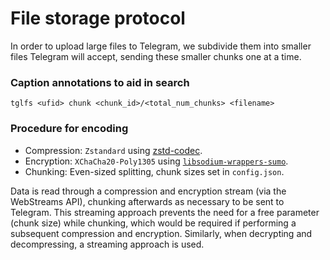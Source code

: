 # File storage protocol

In order to upload large files to Telegram, we subdivide them into smaller files Telegram will accept, sending these smaller chunks one at a time.

### Caption annotations to aid in search

```
tglfs <ufid> chunk <chunk_id>/<total_num_chunks> <filename>
```

### Procedure for encoding
<!-- TODO: Update this. -->
- Compression: `Zstandard` using [zstd-codec](https://www.npmjs.com/package/zstd-codec).
- Encryption: `XChaCha20-Poly1305` using [`libsodium-wrappers-sumo`](https://www.npmjs.com/package/libsodium-wrappers-sumo).
- Chunking: Even-sized splitting, chunk sizes set in `config.json`.

Data is read through a compression and encryption stream (via the WebStreams API), chunking afterwards as necessary to be sent to Telegram.
This streaming approach prevents the need for a free parameter (chunk size) while chunking, which would be required if performing a subsequent compression and encryption.
Similarly, when decrypting and decompressing, a streaming approach is used.
